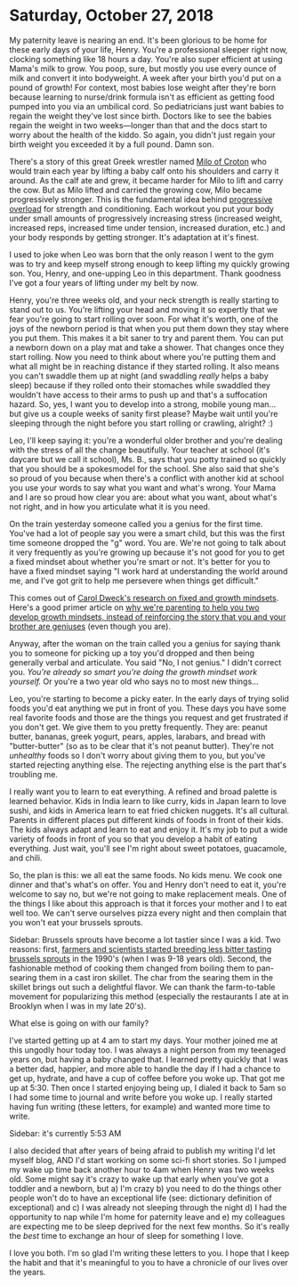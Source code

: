 # Saturday, October 27, 2018

My paternity leave is nearing an end. It's been glorious to be home for these early days of your life, Henry. You're a professional sleeper right now, clocking something like 18 hours a day. You're also super efficient at using Mama's milk to grow. You poop, sure, but mostly you use every ounce of milk and convert it into bodyweight. A week after your birth you'd put on a pound of growth! For context, most babies lose weight after they're born because learning to nurse/drink formula isn't as efficient as getting food pumped into you via an umbilical cord.  So pediatricians just want babies to regain the weight they've lost since birth. Doctors like to see the babies regain the weight in two weeks—longer than that and the docs start to worry about the health of the kiddo. So again, you didn't just regain your birth weight you exceeded it by a full pound. Damn son. 

There's a story of this great Greek wrestler named [Milo of Croton](https://en.wikipedia.org/wiki/Milo_of_Croton) who would train each year by lifting a baby calf onto his shoulders and carry it around. As the calf ate and grew, it became harder for Milo to lift and carry the cow. But as Milo lifted and carried the growing cow, Milo became progressively stronger. This is the fundamental idea behind [progressive overload](https://en.wikipedia.org/wiki/Progressive_overload) for strength and conditioning. Each workout you put your body under small amounts of progressively increasing stress (increased weight, increased reps, increased time under tension, increased duration, etc.) and your body responds by getting stronger. It's adaptation at it's finest. 

I used to joke when Leo was born that the only reason I went to the gym was to try and keep myself strong enough to keep lifting my quickly growing son. You, Henry, and one-upping Leo in this department. Thank goodness I've got a four years of lifting under my belt by now. 

Henry, you're three weeks old, and your neck strength is really starting to stand out to us. You're lifting your head and moving it so expertly that we fear you're going to start rolling over soon. For what it's worth, one of the joys of the newborn period is that when you put them down they stay where you put them. This makes it a bit saner to try and parent them. You can put a newborn down on a play mat and take a shower. That changes once they start rolling. Now you need to think about where you're putting them and what all might be in reaching distance if they started rolling. It also means you can't swaddle them up at night (and swaddling _really_ helps a baby sleep) because if they rolled onto their stomaches while swaddled they wouldn't have access to their arms to push up and that's a suffocation hazard. So, yes, I want you to develop into a strong, mobile young man... but give us a couple weeks of sanity first please? Maybe wait until you're sleeping through the night before you start rolling or crawling, alright? :) 

Leo, I'll keep saying it: you're a wonderful older brother and you're dealing with the stress of all the change beautifully. Your teacher at school (it's daycare but we call it school), Ms. B., says that you potty trained so quickly that you should be a spokesmodel for the school. She also said that she's so proud of you because when there's a conflict with another kid at school you use your words to say what you want and what's wrong. Your Mama and I are so proud how clear you are: about what you want, about what's not right, and in how you articulate what it is you need. 

On the train yesterday someone called you a genius for the first time. You've had a lot of people say you were a smart child, but this was the first time someone dropped the "g" word. You are. We're not going to talk about it very frequently as you're growing up because it's not good for you to get a fixed mindset about whether you're smart or not. It's better for you to have a fixed mindset saying "I work hard at understanding the world around me, and I've got grit to help me persevere when things get difficult." 

This comes out of [Carol Dweck's research on fixed and growth mindsets](https://en.wikipedia.org/wiki/Mindset#Fixed_and_growth). Here's a good primer article on [why we're parenting to help you two develop growth mindsets, instead of reinforcing the story that you and your brother are geniuses](https://www.khanacademy.org/talks-and-interviews/conversations-with-sal/a/the-learning-myth-why-ill-never-tell-my-son-hes-smart) (even though you are). 

Anyway, after the woman on the train called you a genius for saying thank you to someone for picking up a toy you'd dropped and then being generally verbal and articulate. You said "No, I not genius." I didn't correct you. _You're already so smart you're doing the growth mindset work yourself._ Or you're a two year old who says no to most new things... 

Leo, you're starting to become a picky eater. In the early days of trying solid foods you'd eat anything we put in front of you. These days you have some real favorite foods and those are the things you request and get frustrated if you don't get. We give them to you pretty frequently. They are: peanut butter, bananas, greek yogurt, pears, apples, larabars, and bread with "butter-butter" (so as to be clear that it's not peanut butter). They're not _unhealthy_ foods so I don't worry about giving them to you, but you've started rejecting anything else. The rejecting anything else is the part that's troubling me. 

I really want you to learn to eat everything. A refined and broad palette is learned behavior. Kids in India learn to like curry, kids in Japan learn to love sushi, and kids in America learn to eat fried chicken nuggets. It's all cultural. Parents in different places put different kinds of foods in front of their kids. The kids always adapt and learn to eat and enjoy it. It's my job to put a wide variety of foods in front of you so that you develop a habit of eating everything. Just wait, you'll see I'm right about sweet potatoes, guacamole, and chili. 

So, the plan is this: we all eat the same foods. No kids menu. We cook one dinner and that's what's on offer. You and Henry don't need to eat it, you're welcome to say no, but we're not going to make replacement meals. One of the things I like about this approach is that it forces your mother and I to eat well too. We can't serve ourselves pizza every night and then complain that you won't eat your brussels sprouts. 

Sidebar: Brussels sprouts have become a lot tastier since I was a kid. Two reasons: first, [farmers and scientists started breeding less bitter tasting brussels sprouts](https://www.soci.org/Chemistry-and-Industry/CnI-Data/2010/24/Brussels-a-bittersweet-story) in the 1990's (when I was 9-18 years old). Second, the fashionable method of cooking them changed from boiling them to pan-searing them in a cast iron skillet. The char from the searing them in the skillet brings out such a delightful flavor. We can thank the farm-to-table movement for popularizing this method (especially the restaurants I ate at in Brooklyn when I was in my late 20's). 

What else is going on with our family? 

I've started getting up at 4 am to start my days. Your mother joined me at this ungodly hour today too. I was always a night person from my teenaged years on, but having a baby changed that. I learned pretty quickly that I was a better dad, happier, and more able to handle the day if I had a chance to get up, hydrate, and have a cup of coffee before you woke up. That got me up at 5:30. Then once I started enjoying being up, I dialed it back to 5am so I had some time to journal and write before you woke up. I really started having fun writing (these letters, for example) and wanted more time to write. 

Sidebar: it's currently 5:53 AM

I also decided that after years of being afraid to publish my writing I'd let myself blog, AND I'd start working on some sci-fi short stories. So I jumped my wake up time back another hour to 4am when Henry was two weeks old. Some might say it's crazy to wake up that early when you've got a toddler and a newborn, but a) I'm crazy b) you need to do the things other people won't do to have an exceptional life (see: dictionary definition of exceptional) and c) I was already not sleeping through the night d) I had the opportunity to nap while I'm home for paternity leave and e) my colleagues are expecting me to be sleep deprived for the next few months. So it's really the _best_ time to exchange an hour of sleep for something I love. 

I love you both. I'm so glad I'm writing these letters to you. I hope that I keep the habit and that it's meaningful to you to have a chronicle of our lives over the years. 